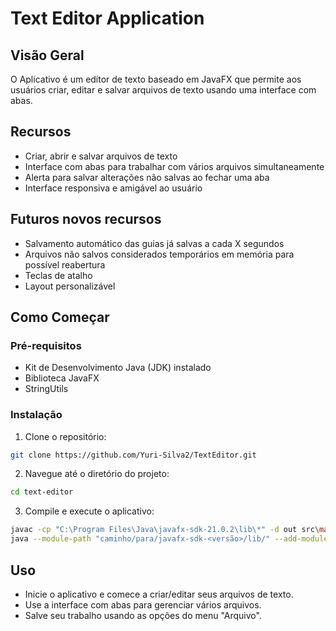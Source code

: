# Text Editor Application

## Visão Geral

O Aplicativo é um editor de texto baseado em JavaFX que permite aos usuários criar, editar e salvar arquivos de texto
usando uma interface com abas.

## Recursos

- Criar, abrir e salvar arquivos de texto
- Interface com abas para trabalhar com vários arquivos simultaneamente
- Alerta para salvar alterações não salvas ao fechar uma aba
- Interface responsiva e amigável ao usuário

## Futuros novos recursos

- Salvamento automático das guias já salvas a cada X segundos
- Arquivos não salvos considerados temporários em memória para possível reabertura
- Teclas de atalho
- Layout personalizável

## Como Começar

### Pré-requisitos

- Kit de Desenvolvimento Java (JDK) instalado
- Biblioteca JavaFX
- StringUtils

### Instalação

1. Clone o repositório:

```bash
git clone https://github.com/Yuri-Silva2/TextEditor.git
```

2. Navegue até o diretório do projeto:

```bash
cd text-editor
```

3. Compile e execute o aplicativo:

```bash
javac -cp "C:\Program Files\Java\javafx-sdk-21.0.2\lib\*" -d out src\main\java\org\texteditor\*.java src\main\java\org\texteditor\controllers\*.java src\main\java\org\texteditor\model\*.java src\main\java\org\texteditor\viewers\menu\*.java src\main\java\org\texteditor\viewers\pane\*.java src\main\java\org\texteditor\viewers\tab\*.java src\main\java\org\texteditor\viewers\tab\find\*.java
java --module-path "caminho/para/javafx-sdk-<versão>/lib/" --add-modules javafx.controls,javafx.fxml -cp out org.texteditor.TextEditorApplication
```

## Uso

- Inicie o aplicativo e comece a criar/editar seus arquivos de texto.
- Use a interface com abas para gerenciar vários arquivos.
- Salve seu trabalho usando as opções do menu "Arquivo".


